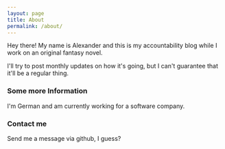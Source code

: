 ```yaml
---
layout: page
title: About
permalink: /about/
---
```


Hey there! My name is Alexander and this is my accountability blog while I work on an original fantasy novel.

I'll try to post monthly updates on how it's going, but I can't guarantee that it'll be a regular thing.

### Some more Information
I'm German and am currently working for a software company. 

### Contact me
Send me a message via github, I guess?
